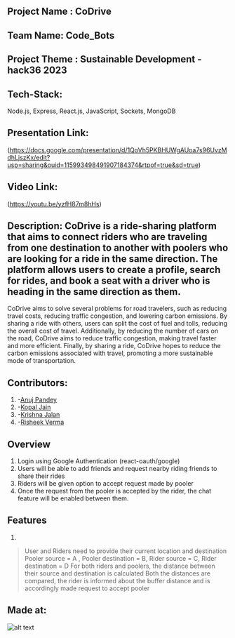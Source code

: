 ## Project Name : CoDrive
## Team Name: Code_Bots
## Project Theme : Sustainable Development - hack36 2023

## Tech-Stack: 
Node.js, Express, React.js, JavaScript, Sockets, MongoDB

## Presentation Link:
(https://docs.google.com/presentation/d/1QoVh5PKBHUWgAUoa7s96UvzMdhLjszKx/edit?usp=sharing&ouid=115993498491907184374&rtpof=true&sd=true)
## Video Link:
(https://youtu.be/yzfH87m8hHs)
## Description: CoDrive is a ride-sharing platform that aims to connect riders who are traveling from one destination to another with poolers who are looking for a ride in the same direction. The platform allows users to create a profile, search for rides, and book a seat with a driver who is heading in the same direction as them.
CoDrive aims to solve several problems for road travelers, such as reducing travel costs, reducing traffic congestion, and lowering carbon emissions. By sharing a ride with others, users can split the cost of fuel and tolls, reducing the overall cost of travel. Additionally, by reducing the number of cars on the road, CoDrive aims to reduce traffic congestion, making travel faster and more efficient. Finally, by sharing a ride, CoDrive hopes to reduce the carbon emissions associated with travel, promoting a more sustainable mode of transportation.

## Contributors:

1. -[Anuj Pandey](https://github.com/Anuj-Pandey1)
2. -[Kopal Jain](https://github.com/kopal)
3. -[Krishna Jalan](https://github.com/krishna)
4. -[Risheek Verma](https://github.com/https://github.com/risheekv)

## Overview
1. Login using Google Authentication (react-oauth/google)
2. Users will be able to add friends and request nearby riding friends to share their rides
3. Riders will be given option to accept request made by pooler
4. Once the request from the pooler is accepted by the rider, the chat feature will be enabled between them.

## Features
1.
> User and Riders need to provide their current location and destination
   Pooler source = A , Pooler destination = B, Rider source = C, Rider destination = D
> For both riders and poolers, the distance between their source and destination is calculated
> Both the distances are compared, the rider is informed about the buffer distance and is accordingly made request to accept pooler

## Made at:
![alt text](https://i.postimg.cc/RFFWF4vg/built-at-hack.jpg)


